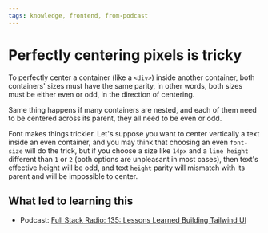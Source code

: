 ```yaml
---
tags: knowledge, frontend, from-podcast
---
```


# Perfectly centering pixels is tricky

To perfectly center a container (like a `<div>`) inside another container, both containers' sizes must have the same parity, in other words, both sizes must be either even or odd, in the direction of centering.

Same thing happens if many containers are nested, and each of them need to be centered across its parent, they all need to be even or odd.

Font makes things trickier. Let's suppose you want to center vertically a text inside an even container, and you may think that choosing an even `font-size` will do the trick, but if you choose a size like `14px` and a `line height` different than `1` or `2` (both options are unpleasant in most cases), then text's effective height will be odd, and text `height` parity will mismatch with its parent and will be impossible to center.

## What led to learning this

- Podcast: [Full Stack Radio: 135: Lessons Learned Building Tailwind UI](https://fullstackradio.com/episodes/135-e8c69ea6)
